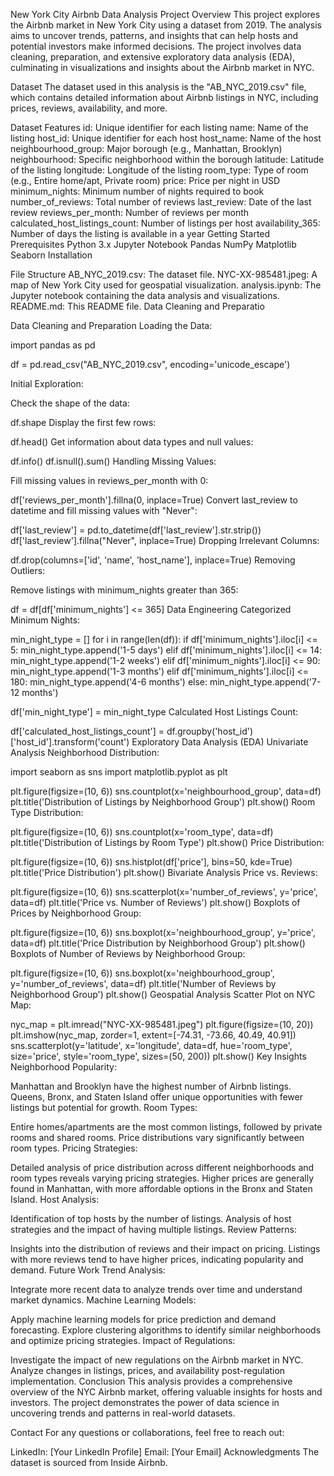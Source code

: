New York City Airbnb Data Analysis
Project Overview
This project explores the Airbnb market in New York City using a dataset from 2019. The analysis aims to uncover trends, patterns, and insights that can help hosts and potential investors make informed decisions. The project involves data cleaning, preparation, and extensive exploratory data analysis (EDA), culminating in visualizations and insights about the Airbnb market in NYC.

Dataset
The dataset used in this analysis is the "AB_NYC_2019.csv" file, which contains detailed information about Airbnb listings in NYC, including prices, reviews, availability, and more.

Dataset Features
id: Unique identifier for each listing
name: Name of the listing
host_id: Unique identifier for each host
host_name: Name of the host
neighbourhood_group: Major borough (e.g., Manhattan, Brooklyn)
neighbourhood: Specific neighborhood within the borough
latitude: Latitude of the listing
longitude: Longitude of the listing
room_type: Type of room (e.g., Entire home/apt, Private room)
price: Price per night in USD
minimum_nights: Minimum number of nights required to book
number_of_reviews: Total number of reviews
last_review: Date of the last review
reviews_per_month: Number of reviews per month
calculated_host_listings_count: Number of listings per host
availability_365: Number of days the listing is available in a year
Getting Started
Prerequisites
Python 3.x
Jupyter Notebook
Pandas
NumPy
Matplotlib
Seaborn
Installation

File Structure
AB_NYC_2019.csv: The dataset file.
NYC-XX-985481.jpeg: A map of New York City used for geospatial visualization.
analysis.ipynb: The Jupyter notebook containing the data analysis and visualizations.
README.md: This README file.
Data Cleaning and Preparatio

Data Cleaning and Preparation
Loading the Data:

import pandas as pd

df = pd.read_csv("AB_NYC_2019.csv", encoding='unicode_escape')

Initial Exploration:

Check the shape of the data:


df.shape
Display the first few rows:


df.head()
Get information about data types and null values:


df.info()
df.isnull().sum()
Handling Missing Values:

Fill missing values in reviews_per_month with 0:


df['reviews_per_month'].fillna(0, inplace=True)
Convert last_review to datetime and fill missing values with "Never":


df['last_review'] = pd.to_datetime(df['last_review'].str.strip())
df['last_review'].fillna("Never", inplace=True)
Dropping Irrelevant Columns:



df.drop(columns=['id', 'name', 'host_name'], inplace=True)
Removing Outliers:

Remove listings with minimum_nights greater than 365:


df = df[df['minimum_nights'] <= 365]
Data Engineering
Categorized Minimum Nights:



min_night_type = []
for i in range(len(df)):
    if df['minimum_nights'].iloc[i] <= 5:
        min_night_type.append('1-5 days')
    elif df['minimum_nights'].iloc[i] <= 14:
        min_night_type.append('1-2 weeks')
    elif df['minimum_nights'].iloc[i] <= 90:
        min_night_type.append('1-3 months')
    elif df['minimum_nights'].iloc[i] <= 180:
        min_night_type.append('4-6 months')
    else:
        min_night_type.append('7-12 months')

df['min_night_type'] = min_night_type
Calculated Host Listings Count:



df['calculated_host_listings_count'] = df.groupby('host_id')['host_id'].transform('count')
Exploratory Data Analysis (EDA)
Univariate Analysis
Neighborhood Distribution:



import seaborn as sns
import matplotlib.pyplot as plt

plt.figure(figsize=(10, 6))
sns.countplot(x='neighbourhood_group', data=df)
plt.title('Distribution of Listings by Neighborhood Group')
plt.show()
Room Type Distribution:



plt.figure(figsize=(10, 6))
sns.countplot(x='room_type', data=df)
plt.title('Distribution of Listings by Room Type')
plt.show()
Price Distribution:



plt.figure(figsize=(10, 6))
sns.histplot(df['price'], bins=50, kde=True)
plt.title('Price Distribution')
plt.show()
Bivariate Analysis
Price vs. Reviews:



plt.figure(figsize=(10, 6))
sns.scatterplot(x='number_of_reviews', y='price', data=df)
plt.title('Price vs. Number of Reviews')
plt.show()
Boxplots of Prices by Neighborhood Group:



plt.figure(figsize=(10, 6))
sns.boxplot(x='neighbourhood_group', y='price', data=df)
plt.title('Price Distribution by Neighborhood Group')
plt.show()
Boxplots of Number of Reviews by Neighborhood Group:

  
plt.figure(figsize=(10, 6))
sns.boxplot(x='neighbourhood_group', y='number_of_reviews', data=df)
plt.title('Number of Reviews by Neighborhood Group')
plt.show()
Geospatial Analysis
Scatter Plot on NYC Map:


nyc_map = plt.imread("NYC-XX-985481.jpeg")
plt.figure(figsize=(10, 20))
plt.imshow(nyc_map, zorder=1, extent=[-74.31, -73.66, 40.49, 40.91])
sns.scatterplot(y='latitude', x='longitude', data=df, hue='room_type', size='price', style='room_type', sizes=(50, 200))
plt.show()
Key Insights
Neighborhood Popularity:

Manhattan and Brooklyn have the highest number of Airbnb listings.
Queens, Bronx, and Staten Island offer unique opportunities with fewer listings but potential for growth.
Room Types:

Entire homes/apartments are the most common listings, followed by private rooms and shared rooms.
Price distributions vary significantly between room types.
Pricing Strategies:

Detailed analysis of price distribution across different neighborhoods and room types reveals varying pricing strategies.
Higher prices are generally found in Manhattan, with more affordable options in the Bronx and Staten Island.
Host Analysis:

Identification of top hosts by the number of listings.
Analysis of host strategies and the impact of having multiple listings.
Review Patterns:

Insights into the distribution of reviews and their impact on pricing.
Listings with more reviews tend to have higher prices, indicating popularity and demand.
Future Work
Trend Analysis:

Integrate more recent data to analyze trends over time and understand market dynamics.
Machine Learning Models:

Apply machine learning models for price prediction and demand forecasting.
Explore clustering algorithms to identify similar neighborhoods and optimize pricing strategies.
Impact of Regulations:

Investigate the impact of new regulations on the Airbnb market in NYC.
Analyze changes in listings, prices, and availability post-regulation implementation.
Conclusion
This analysis provides a comprehensive overview of the NYC Airbnb market, offering valuable insights for hosts and investors. The project demonstrates the power of data science in uncovering trends and patterns in real-world datasets.

Contact
For any questions or collaborations, feel free to reach out:

LinkedIn: [Your LinkedIn Profile]
Email: [Your Email]
Acknowledgments
The dataset is sourced from Inside Airbnb.


